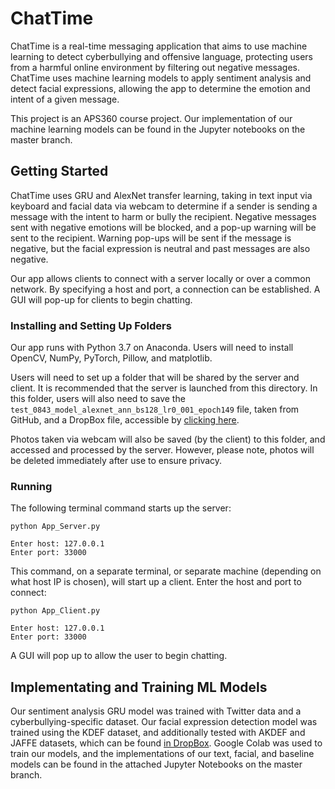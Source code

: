 # ChatTime
ChatTime is a real-time messaging application that aims to use machine learning to detect cyberbullying and offensive language, protecting users from a harmful online environment by filtering out negative messages. ChatTime uses machine learning models to apply sentiment analysis and detect facial expressions, allowing the app to determine the emotion and intent of a given message.

This project is an APS360 course project. Our implementation of our machine learning models can be found in the Jupyter notebooks on the master branch.

## Getting Started
ChatTime uses GRU and AlexNet transfer learning, taking in text input via keyboard and facial data via webcam to determine if a sender is sending a message with the intent to harm or bully the recipient. Negative messages sent with negative emotions will be blocked, and a pop-up warning will be sent to the recipient. Warning pop-ups will be sent if the message is negative, but the facial expression is neutral and past messages are also negative.

Our app allows clients to connect with a server locally or over a common network. By specifying a host and port, a connection can be established. A GUI will pop-up for clients to begin chatting.

### Installing and Setting Up Folders
Our app runs with Python 3.7 on Anaconda. Users will need to install OpenCV, NumPy, PyTorch, Pillow, and matplotlib.

Users will need to set up a folder that will be shared by the server and client. It is recommended that the server is launched from this directory. In this folder, users will also need to save the ```test_0843_model_alexnet_ann_bs128_lr0_001_epoch149``` file, taken from GitHub, and a DropBox file, accessible by [clicking here](https://www.dropbox.com/s/395hb1x5xnmc4dg/model_RNN_GRU_bs100_lr0.003_epoch6?dl=0).

Photos taken via webcam will also be saved (by the client) to this folder, and accessed and processed by the server. However, please note, photos will be deleted immediately after use to ensure privacy.

### Running
The following terminal command starts up the server:
```
python App_Server.py

Enter host: 127.0.0.1
Enter port: 33000
```

This command, on a separate terminal, or separate machine (depending on what host IP is chosen), will start up a client. Enter the host and port to connect:
```
python App_Client.py

Enter host: 127.0.0.1
Enter port: 33000
```
A GUI will pop up to allow the user to begin chatting.

## Implementating and Training ML Models
Our sentiment analysis GRU model was trained with Twitter data and a cyberbullying-specific dataset. Our facial expression detection model was trained using the KDEF dataset, and additionally tested with AKDEF and JAFFE datasets, which can be found [in DropBox](https://www.dropbox.com/s/pomc5v8720lnm1s/Facial_Dataset.zip?dl=0). Google Colab was used to train our models, and the implementations of our text, facial, and baseline models can be found in the attached Jupyter Notebooks on the master branch.
